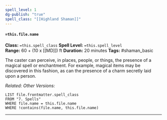 ```yaml
---
spell_level: 1
dg-publish: "true"
spell_class: "[[Highland Shaman]]"
---
```


#### `=this.file.name`

**Class:** `=this.spell_class`
**Spell Level:** `=this.spell_level`  
**Range:** 60 + (10 x [[MD]]) ft
**Duration:** 20 minutes
**Tags:** #shaman_basic  

The caster can perceive, in places, people, or things, the presence of a magical spell or enchantment. For example, magical items may be discovered in this fashion, as can the presence of a charm secretly laid upon a person.

*Related:* 
*Other Versions:*
```dataview
LIST file.frontmatter.spell_class
FROM "7. Spells"
WHERE file.name = this.file.name
WHERE !contains(file.name, this.file.name)
```
___
